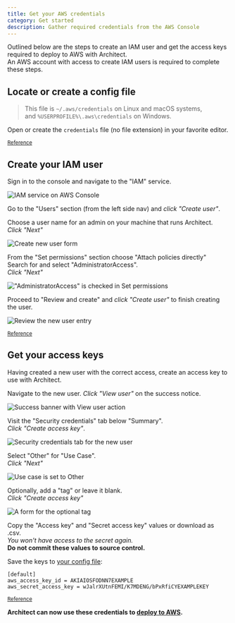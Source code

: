 ```yaml
---
title: Get your AWS credentials
category: Get started
description: Gather required credentials from the AWS Console
---
```


Outlined below are the steps to create an IAM user and get the access keys required to deploy to AWS with Architect.  
An AWS account with access to create IAM users is required to complete these steps.

## Locate or create a config file

> This file is `~/.aws/credentials` on Linux and macOS systems, and `%USERPROFILE%\.aws\credentials` on Windows.

Open or create the `credentials` file (no file extension) in your favorite editor.

<small>

[Reference](https://docs.aws.amazon.com/sdkref/latest/guide/file-location.html)

</small>

## Create your IAM user

Sign in to the console and navigate to the "IAM" service.

![IAM service on AWS Console](/images/aws-credentials/1.png)

Go to the "Users" section (from the left side nav) and _click "Create user"_.

Choose a user name for an admin on your machine that runs Architect.  
_Click "Next"_

![Create new user form](/images/aws-credentials/2.png)

From the "Set permissions" section choose "Attach policies directly"  
Search for and select "AdministratorAccess".  
_Click "Next"_

!["AdministratorAccess" is checked in Set permissions](/images/aws-credentials/3.png)

Proceed to "Review and create" and _click "Create user"_ to finish creating the user.

![Review the new user entry](/images/aws-credentials/4.png)

<small>

[Reference](https://docs.aws.amazon.com/IAM/latest/UserGuide/id_users_create.html#id_users_create_console)

</small>

## Get your access keys

Having created a new user with the correct access, create an access key to use with Architect.

Navigate to the new user. _Click "View user"_ on the success notice.

![Success banner with View user action](/images/aws-credentials/5.png)

Visit the "Security credentials" tab below "Summary".  
_Click "Create access key"_.

![Security credentials tab for the new user](/images/aws-credentials/6.png)

Select "Other" for "Use Case".  
_Click "Next"_

![Use case is set to Other](/images/aws-credentials/7.png)

Optionally, add a "tag" or leave it blank.  
_Click "Create access key"_

![A form for the optional tag](/images/aws-credentials/8.png)

Copy the "Access key" and "Secret access key" values or download as .csv.  
_You won't have access to the secret again._  
**Do not commit these values to source control.**

Save the keys to [your config file](#locate-or-create-a-config-file):

```
[default]
aws_access_key_id = AKIAIOSFODNN7EXAMPLE
aws_secret_access_key = wJalrXUtnFEMI/K7MDENG/bPxRfiCYEXAMPLEKEY
```

<small>

[Reference](https://docs.aws.amazon.com/cli/latest/userguide/cli-authentication-user.html)

</small>

**Architect can now use these credentials to [deploy to AWS](../../guides/developer-experience/deployment).**
